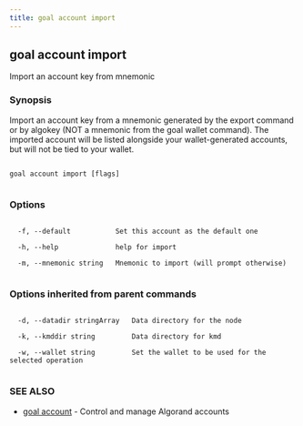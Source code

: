 ```yaml
---
title: goal account import
---
```


## goal account import



Import an account key from mnemonic



### Synopsis



Import an account key from a mnemonic generated by the export command or by algokey (NOT a mnemonic from the goal wallet command). The imported account will be listed alongside your wallet-generated accounts, but will not be tied to your wallet.




```

goal account import [flags]


```



### Options




```

  -f, --default           Set this account as the default one

  -h, --help              help for import

  -m, --mnemonic string   Mnemonic to import (will prompt otherwise)


```



### Options inherited from parent commands




```

  -d, --datadir stringArray   Data directory for the node

  -k, --kmddir string         Data directory for kmd

  -w, --wallet string         Set the wallet to be used for the selected operation


```



### SEE ALSO



* [goal account](../../account/account/)	 - Control and manage Algorand accounts



